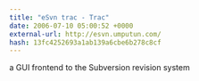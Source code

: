 ```yaml
---
title: "eSvn trac - Trac"
date: 2006-07-10 05:00:52 +0000
external-url: http://esvn.umputun.com/
hash: 13fc4252693a1ab139a6cbe6b278c8cf
---
```


a GUI frontend to the Subversion revision system
